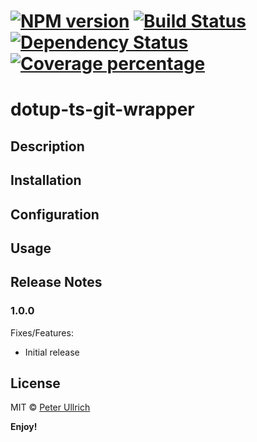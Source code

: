 # [![NPM version][npm-image]][npm-url] [![Build Status][travis-image]][travis-url] [![Dependency Status][daviddm-image]][daviddm-url] [![Coverage percentage][coveralls-image]][coveralls-url]

# dotup-ts-git-wrapper

## Description

## Installation

## Configuration

## Usage

## Release Notes
### 1.0.0

Fixes/Features:
- Initial release

## License

MIT © [Peter Ullrich](https://github.com/dotupNET/)

**Enjoy!**

[npm-image]: https://badge.fury.io/js/dotup-ts-git-wrapper.svg
[npm-url]: https://npmjs.org/package/dotup-ts-git-wrapper
[travis-image]: https://travis-ci.org/dotupNET/dotup-ts-git-wrapper.svg?branch=master
[travis-url]: https://travis-ci.org/dotupNET/dotup-ts-git-wrapper
[daviddm-image]: https://david-dm.org/dotupNET/dotup-ts-git-wrapper.svg?theme=shields.io
[daviddm-url]: https://david-dm.org/dotupNET/dotup-ts-git-wrapper
[coveralls-image]: https://coveralls.io/repos/dotupNET/dotup-ts-git-wrapper/badge.svg
[coveralls-url]: https://coveralls.io/r/dotupNET/dotup-ts-git-wrapper
